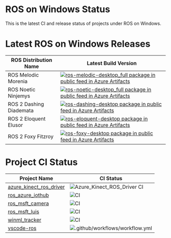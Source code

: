 # ROS on Windows Status

This is the latest CI and release status of projects under ROS on Windows.

# Latest ROS on Windows Releases

| ROS Distribution Name | Latest Build Version |
|-----|-----|
| ROS Melodic Morenia | [![ros-melodic-desktop_full package in public feed in Azure Artifacts](https://ros-win.feeds.visualstudio.com/bed058dd-46da-4029-bb85-25eae7674d09/_apis/public/Packaging/Feeds/970b9238-92b2-4bab-8448-2650b58df9ea/Packages/52eeb664-5f61-43bb-ab4d-f94887ea7ea2/Badge)](https://ros-win.visualstudio.com/ros-win/_packaging?_a=package&feed=970b9238-92b2-4bab-8448-2650b58df9ea&package=52eeb664-5f61-43bb-ab4d-f94887ea7ea2&preferRelease=true) |
| ROS Noetic Ninjemys | [![ros-noetic-desktop_full package in public feed in Azure Artifacts](https://ros-win.feeds.visualstudio.com/bed058dd-46da-4029-bb85-25eae7674d09/_apis/public/Packaging/Feeds/970b9238-92b2-4bab-8448-2650b58df9ea/Packages/37273869-bc27-40bb-9cc0-e29d5a2d874d/Badge)](https://ros-win.visualstudio.com/ros-win/_packaging?_a=package&feed=970b9238-92b2-4bab-8448-2650b58df9ea&package=37273869-bc27-40bb-9cc0-e29d5a2d874d&preferRelease=true) |
| ROS 2 Dashing Diademata | [![ros-dashing-desktop package in public feed in Azure Artifacts](https://ros-win.feeds.visualstudio.com/bed058dd-46da-4029-bb85-25eae7674d09/_apis/public/Packaging/Feeds/970b9238-92b2-4bab-8448-2650b58df9ea/Packages/4be3a571-c9bf-4efc-9cf3-e9d70ac163bf/Badge)](https://ros-win.visualstudio.com/ros-win/_packaging?_a=package&feed=970b9238-92b2-4bab-8448-2650b58df9ea&package=4be3a571-c9bf-4efc-9cf3-e9d70ac163bf&preferRelease=true) |
| ROS 2 Eloquent Elusor | [![ros-eloquent-desktop package in public feed in Azure Artifacts](https://ros-win.feeds.visualstudio.com/bed058dd-46da-4029-bb85-25eae7674d09/_apis/public/Packaging/Feeds/970b9238-92b2-4bab-8448-2650b58df9ea/Packages/720f32e1-9020-4f87-952d-87686170ba20/Badge)](https://ros-win.visualstudio.com/ros-win/_packaging?_a=package&feed=970b9238-92b2-4bab-8448-2650b58df9ea&package=720f32e1-9020-4f87-952d-87686170ba20&preferRelease=true) |
| ROS 2 Foxy Fitzroy | [![ros-foxy-desktop package in public feed in Azure Artifacts](https://ros-win.feeds.visualstudio.com/bed058dd-46da-4029-bb85-25eae7674d09/_apis/public/Packaging/Feeds/970b9238-92b2-4bab-8448-2650b58df9ea/Packages/f6fb7610-481d-4eae-a947-c71a624c9e34/Badge)](https://ros-win.visualstudio.com/ros-win/_packaging?_a=package&feed=970b9238-92b2-4bab-8448-2650b58df9ea&package=f6fb7610-481d-4eae-a947-c71a624c9e34&preferRelease=true) |

# Project CI Status

| Project Name | CI Status |
|-----|-----|
| [azure_kinect_ros_driver](https://github.com/microsoft/azure_kinect_ros_driver) | ![Azure_Kinect_ROS_Driver CI](https://github.com/microsoft/Azure_Kinect_ROS_Driver/workflows/Azure_Kinect_ROS_Driver%20CI/badge.svg?event=schedule) |
| [ros_azure_iothub](https://github.com/microsoft/ros_azure_iothub) | ![CI](https://github.com/microsoft/ros_azure_iothub/workflows/CI/badge.svg?event=schedule) |
| [ros_msft_camera](https://github.com/ms-iot/ros_msft_camera) | ![CI](https://github.com/ms-iot/ros_msft_camera/workflows/CI/badge.svg?event=schedule) |
| [ros_msft_luis](https://github.com/ms-iot/ros_msft_luis) | ![CI](https://github.com/ms-iot/ros_msft_luis/workflows/CI/badge.svg?event=schedule) |
| [winml_tracker](https://github.com/ms-iot/winml_tracker) | ![CI](https://github.com/ms-iot/winml_tracker/workflows/CI/badge.svg?event=schedule) |
| [vscode-ros](https://github.com/ms-iot/vscode-ros) | ![.github/workflows/workflow.yml](https://github.com/ms-iot/vscode-ros/workflows/.github/workflows/workflow.yml/badge.svg?event=push) |